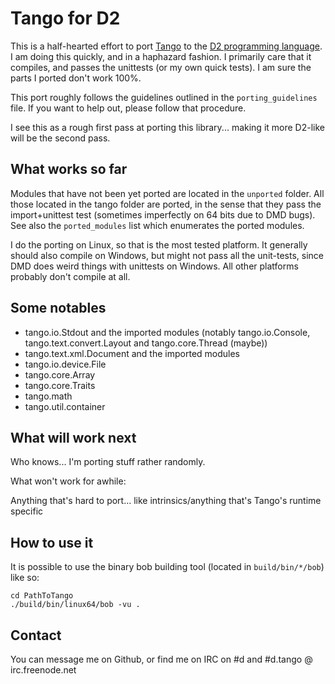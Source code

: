 Tango for D2
========
This is a half-hearted effort to port [Tango](http://www.dsource.org/projects/tango/) to the [D2 programming language](http://www.dlang.org). I am doing this quickly, and in a haphazard fashion. I primarily care that it compiles, and passes the unittests (or my own quick tests). I am sure the parts I ported don't work 100%.

This port roughly follows the guidelines outlined in the `porting_guidelines` file. If you want to help out, please follow that procedure.

I see this as a rough first pass at porting this library... making it more D2-like will be the second pass.

What works so far
--------

Modules that have not been yet ported are located in the `unported` folder. All those located in the tango folder are ported, in the sense that they pass the import+unittest test (sometimes imperfectly on 64 bits due to DMD bugs). See also the `ported_modules` list which enumerates the ported modules.

I do the porting on Linux, so that is the most tested platform. It generally should also compile on Windows, but might not pass all the unit-tests, since DMD does weird things with unittests on Windows. All other platforms probably don't compile at all.

Some notables
--------

 * tango.io.Stdout and the imported modules (notably tango.io.Console, tango.text.convert.Layout and tango.core.Thread (maybe))
 * tango.text.xml.Document and the imported modules
 * tango.io.device.File
 * tango.core.Array
 * tango.core.Traits
 * tango.math
 * tango.util.container

What will work next
--------

Who knows... I'm porting stuff rather randomly.

What won't work for awhile:

Anything that's hard to port... like intrinsics/anything that's Tango's runtime specific

How to use it
--------

It is possible to use the binary bob building tool (located in `build/bin/*/bob`) like so:

    cd PathToTango
    ./build/bin/linux64/bob -vu .

Contact
--------

You can message me on Github, or find me on IRC on #d and #d.tango @ irc.freenode.net
